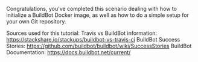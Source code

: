 Congratulations, you've completed this scenario dealing with how to initialize a BuildBot Docker image, as well as how to do a simple setup for your own Git repository.

Sources used for this tutorial:
Travis vs BuildBot information: https://stackshare.io/stackups/buildbot-vs-travis-ci
BuildBot Success Stories: https://github.com/buildbot/buildbot/wiki/SuccessStories
BuildBot Documentation: https://docs.buildbot.net/current/
